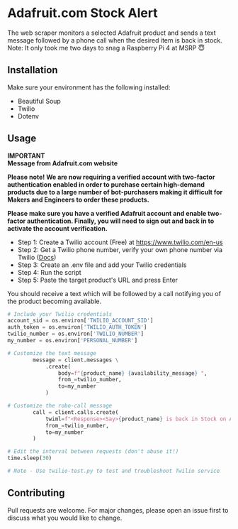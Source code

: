 # Adafruit.com Stock Alert

The web scraper monitors a selected Adafruit product and sends a text message followed by a phone call when the desired item is back in stock.  
Note: It only took me two days to snag a Raspberry Pi 4 at MSRP 😇

## Installation

Make sure your environment has the following installed:

-   Beautiful Soup
-   Twilio
-   Dotenv

## Usage

**IMPORTANT**  
**Message from Adafruit.com website**  

**Please note! We are now requiring a verified account with two-factor authentication enabled in order to purchase certain high-demand products due to a large number of bot-purchasers making it difficult for Makers and Engineers to order these products.**  

**Please make sure you have a verified Adafruit account and enable two-factor authentication. Finally, you will need to sign out and back in to activate the account verification.** 

- Step 1: Create a Twilio account (Free) at https://www.twilio.com/en-us 
- Step 2: Get a Twilio phone number, verify your own phone number via Twilio ([Docs](https://support.twilio.com/hc/en-us/articles/223180048-How-to-Add-and-Remove-a-Verified-Phone-Number-or-Caller-ID-with-Twilio#h_01GQT9YZMY444KNH3M5AK065GX))
- Step 3: Create an .env file and add your Twilio credentials
- Step 4: Run the script
- Step 5: Paste the target product's URL and press Enter

You should receive a text which will be followed by a call notifying you of the product becoming available.
```python
# Include your Twilio credentials
account_sid = os.environ['TWILIO_ACCOUNT_SID']
auth_token = os.environ['TWILIO_AUTH_TOKEN']
twilio_number = os.environ['TWILIO_NUMBER']
my_number = os.environ['PERSONAL_NUMBER']

# Customize the text message
        message = client.messages \
            .create(
                body=f"{product_name} {availability_message} ",
                from_=twilio_number,
                to=my_number
            )

# Customize the robo-call message
        call = client.calls.create(
            twiml=f"<Response><Say>{product_name} is back in Stock on Adafruit, hurry up!</Say></Response>",
            from_=twilio_number,
            to=my_number
        )

# Edit the interval between requests (don't abuse it!)
time.sleep(30)

# Note - Use twilio-test.py to test and troubleshoot Twilio service
```

## Contributing

Pull requests are welcome. For major changes, please open an issue first
to discuss what you would like to change.
